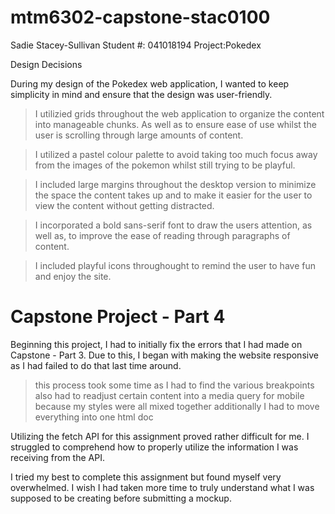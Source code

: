 # mtm6302-capstone-stac0100
Sadie Stacey-Sullivan
Student #: 041018194
Project:Pokedex

Design Decisions 

During my design of the Pokedex web application, I wanted to keep simplicity in mind
and ensure that the design was user-friendly.

> I utilizied grids throughout the web application to organize the content into manageable
chunks. As well as to ensure ease of use whilst the user is scrolling through large amounts
of content. 

> I utilized a pastel colour palette to avoid taking too much focus away from the images of 
the pokemon whilst still trying to be playful. 

> I included large margins throughout the desktop version to minimize the space the content
takes up and to make it easier for the user to view the content without getting distracted. 

>  I incorporated a bold sans-serif font to draw the users attention, as well as, to improve
the ease of reading through paragraphs of content. 

> I included playful icons throughought to remind the user to have fun and enjoy the site.


# Capstone Project - Part 4 

Beginning this project, I had to initially fix the errors that I had made on Capstone - Part 3. 
Due to this, I began with making the website responsive as I had failed to do that last time around. 

> this process took some time as I had to find the various breakpoints 
> also had to readjust certain content into a media query for mobile because my styles were all 
    mixed together 
> additionally I had to move everything into one html doc

Utilizing the fetch API for this assignment proved rather difficult for me. I struggled to comprehend how to properly utilize the information I was receiving from the API. 

I tried my best to complete this assignment but found myself very overwhelmed. I wish I had taken more time to truly understand what I was supposed to be creating before submitting a mockup. 